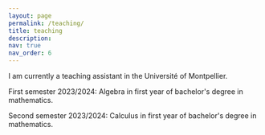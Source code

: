 ```yaml
---
layout: page
permalink: /teaching/
title: teaching 
description: 
nav: true
nav_order: 6
---
```

I am currently a teaching assistant in the Université of Montpellier. 

<p> First semester 2023/2024: Algebra in first year of bachelor's degree in mathematics. </p>
<p> Second semester 2023/2024: Calculus in first year of bachelor's degree in mathematics. </p>
